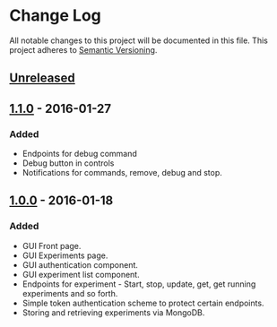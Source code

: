 # Change Log
All notable changes to this project will be documented in this file.
This project adheres to [Semantic Versioning](http://semver.org/).

## [Unreleased]

## [1.1.0] - 2016-01-27
### Added
- Endpoints for debug command
- Debug button in controls
- Notifications for commands, remove, debug and stop.

## [1.0.0] - 2016-01-18
### Added
- GUI Front page.
- GUI Experiments page.
- GUI authentication component.
- GUI experiment list component.
- Endpoints for experiment - Start, stop, update, get, get running experiments and so forth.
- Simple token authentication scheme to protect certain endpoints.
- Storing and retrieving experiments via MongoDB.

[Unreleased]: https://github.com/olavvatne/ml-monitor/compare/v1.1.0...HEAD
[1.1.0]: https://github.com/olavvatne/ml-monitor/releases/tag/v1.1.0
[1.0.0]: https://github.com/olavvatne/ml-monitor/releases/tag/v1.0.0